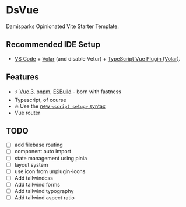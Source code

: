 # DsVue

Damisparks Opinionated Vite Starter Template.


## Recommended IDE Setup

- [VS Code](https://code.visualstudio.com/) + [Volar](https://marketplace.visualstudio.com/items?itemName=Vue.volar) (and disable Vetur) + [TypeScript Vue Plugin (Volar)](https://marketplace.visualstudio.com/items?itemName=Vue.vscode-typescript-vue-plugin).

## Features
- ⚡️ [Vue 3](https://github.com/vuejs/vue-next), [pnpm](https://pnpm.js.org/), [ESBuild](https://github.com/evanw/esbuild) - born with fastness
- Typescript, of course
- 🔥 Use the [new `<script setup>` syntax](https://github.com/vuejs/rfcs/pull/227)
- Vue router

## TODO
- [ ] add filebase routing
- [ ] component auto import
- [ ] state management using pinia
- [ ] layout system
- [ ] use icon from unplugin-icons
- [ ] Add tailwindcss
- [ ] Add tailwind forms
- [ ] Add tailwind typography
- [ ] Add tailwind aspect ratio